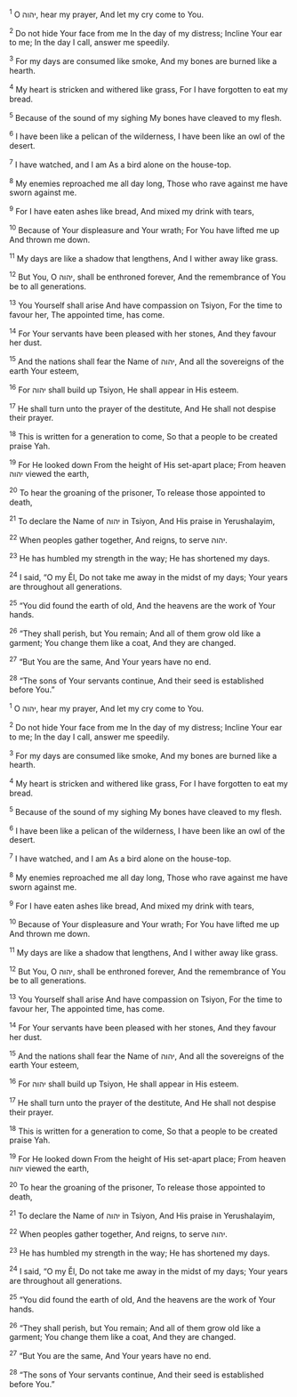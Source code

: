<sup>1</sup> O יהוה, hear my prayer, And let my cry come to You.

<sup>2</sup> Do not hide Your face from me In the day of my distress; Incline Your ear to me; In the day I call, answer me speedily.

<sup>3</sup> For my days are consumed like smoke, And my bones are burned like a hearth.

<sup>4</sup> My heart is stricken and withered like grass, For I have forgotten to eat my bread.

<sup>5</sup> Because of the sound of my sighing My bones have cleaved to my flesh.

<sup>6</sup> I have been like a pelican of the wilderness, I have been like an owl of the desert.

<sup>7</sup> I have watched, and I am As a bird alone on the house-top.

<sup>8</sup> My enemies reproached me all day long, Those who rave against me have sworn against me.

<sup>9</sup> For I have eaten ashes like bread, And mixed my drink with tears,

<sup>10</sup> Because of Your displeasure and Your wrath; For You have lifted me up And thrown me down.

<sup>11</sup> My days are like a shadow that lengthens, And I wither away like grass.

<sup>12</sup> But You, O יהוה, shall be enthroned forever, And the remembrance of You be to all generations.

<sup>13</sup> You Yourself shall arise And have compassion on Tsiyon, For the time to favour her, The appointed time, has come.

<sup>14</sup> For Your servants have been pleased with her stones, And they favour her dust.

<sup>15</sup> And the nations shall fear the Name of יהוה, And all the sovereigns of the earth Your esteem,

<sup>16</sup> For יהוה shall build up Tsiyon, He shall appear in His esteem.

<sup>17</sup> He shall turn unto the prayer of the destitute, And He shall not despise their prayer.

<sup>18</sup> This is written for a generation to come, So that a people to be created praise Yah.

<sup>19</sup> For He looked down From the height of His set-apart place; From heaven יהוה viewed the earth,

<sup>20</sup> To hear the groaning of the prisoner, To release those appointed to death,

<sup>21</sup> To declare the Name of יהוה in Tsiyon, And His praise in Yerushalayim,

<sup>22</sup> When peoples gather together, And reigns, to serve יהוה.

<sup>23</sup> He has humbled my strength in the way; He has shortened my days.

<sup>24</sup> I said, “O my Ĕl, Do not take me away in the midst of my days; Your years are throughout all generations.

<sup>25</sup> “You did found the earth of old, And the heavens are the work of Your hands.

<sup>26</sup> “They shall perish, but You remain; And all of them grow old like a garment; You change them like a coat, And they are changed.

<sup>27</sup> “But You are the same, And Your years have no end.

<sup>28</sup> “The sons of Your servants continue, And their seed is established before You.”

<sup>1</sup> O יהוה, hear my prayer, And let my cry come to You.

<sup>2</sup> Do not hide Your face from me In the day of my distress; Incline Your ear to me; In the day I call, answer me speedily.

<sup>3</sup> For my days are consumed like smoke, And my bones are burned like a hearth.

<sup>4</sup> My heart is stricken and withered like grass, For I have forgotten to eat my bread.

<sup>5</sup> Because of the sound of my sighing My bones have cleaved to my flesh.

<sup>6</sup> I have been like a pelican of the wilderness, I have been like an owl of the desert.

<sup>7</sup> I have watched, and I am As a bird alone on the house-top.

<sup>8</sup> My enemies reproached me all day long, Those who rave against me have sworn against me.

<sup>9</sup> For I have eaten ashes like bread, And mixed my drink with tears,

<sup>10</sup> Because of Your displeasure and Your wrath; For You have lifted me up And thrown me down.

<sup>11</sup> My days are like a shadow that lengthens, And I wither away like grass.

<sup>12</sup> But You, O יהוה, shall be enthroned forever, And the remembrance of You be to all generations.

<sup>13</sup> You Yourself shall arise And have compassion on Tsiyon, For the time to favour her, The appointed time, has come.

<sup>14</sup> For Your servants have been pleased with her stones, And they favour her dust.

<sup>15</sup> And the nations shall fear the Name of יהוה, And all the sovereigns of the earth Your esteem,

<sup>16</sup> For יהוה shall build up Tsiyon, He shall appear in His esteem.

<sup>17</sup> He shall turn unto the prayer of the destitute, And He shall not despise their prayer.

<sup>18</sup> This is written for a generation to come, So that a people to be created praise Yah.

<sup>19</sup> For He looked down From the height of His set-apart place; From heaven יהוה viewed the earth,

<sup>20</sup> To hear the groaning of the prisoner, To release those appointed to death,

<sup>21</sup> To declare the Name of יהוה in Tsiyon, And His praise in Yerushalayim,

<sup>22</sup> When peoples gather together, And reigns, to serve יהוה.

<sup>23</sup> He has humbled my strength in the way; He has shortened my days.

<sup>24</sup> I said, “O my Ĕl, Do not take me away in the midst of my days; Your years are throughout all generations.

<sup>25</sup> “You did found the earth of old, And the heavens are the work of Your hands.

<sup>26</sup> “They shall perish, but You remain; And all of them grow old like a garment; You change them like a coat, And they are changed.

<sup>27</sup> “But You are the same, And Your years have no end.

<sup>28</sup> “The sons of Your servants continue, And their seed is established before You.”


